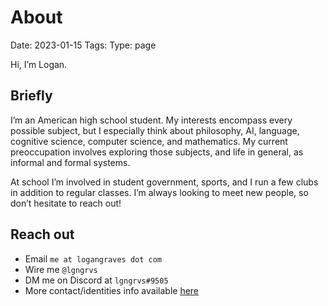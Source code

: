 # About
Date: 2023-01-15
Tags: 
Type: page

Hi, I’m Logan. 

## Briefly

I’m an American high school student. My interests encompass every possible subject, but I especially think about philosophy, AI, language, cognitive science, computer science, and mathematics. My current preoccupation involves exploring those subjects, and life in general, as informal and formal systems. 

At school I’m involved in student government, sports, and I run a few clubs in addition to regular classes. I’m always looking to meet new people, so don’t hesitate to reach out!

## Reach out
- Email `me at logangraves dot com`
- Wire me `@lgngrvs`
- DM me on Discord at `lgngrvs#9505`
- More contact/identities info available [here](https://logangraves.com/identities)